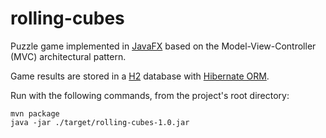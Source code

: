 rolling-cubes
=============

Puzzle game implemented in [JavaFX](https://openjfx.io/) based on the Model-View-Controller (MVC) architectural pattern.

Game results are stored in a [H2](https://www.h2database.com/) database with [Hibernate ORM](https://hibernate.org/orm/).

Run with the following commands, from the project's root directory:

```
mvn package
java -jar ./target/rolling-cubes-1.0.jar
```